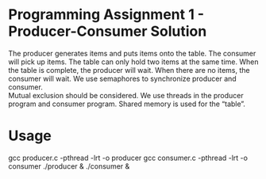 Programming Assignment 1 - Producer-Consumer Solution
=========

The producer generates items and puts items onto the table. The consumer will pick up items. The table can only hold two items at the same time.
When the table is complete, the producer will wait. When there are no items, the consumer will wait. We use semaphores to synchronize producer and consumer.  
Mutual exclusion should be considered. We use threads in the producer program and consumer program. Shared memory is used for the “table”.


Usage
====
gcc producer.c -pthread -lrt -o producer
gcc consumer.c -pthread -lrt -o consumer
./producer & ./consumer &
